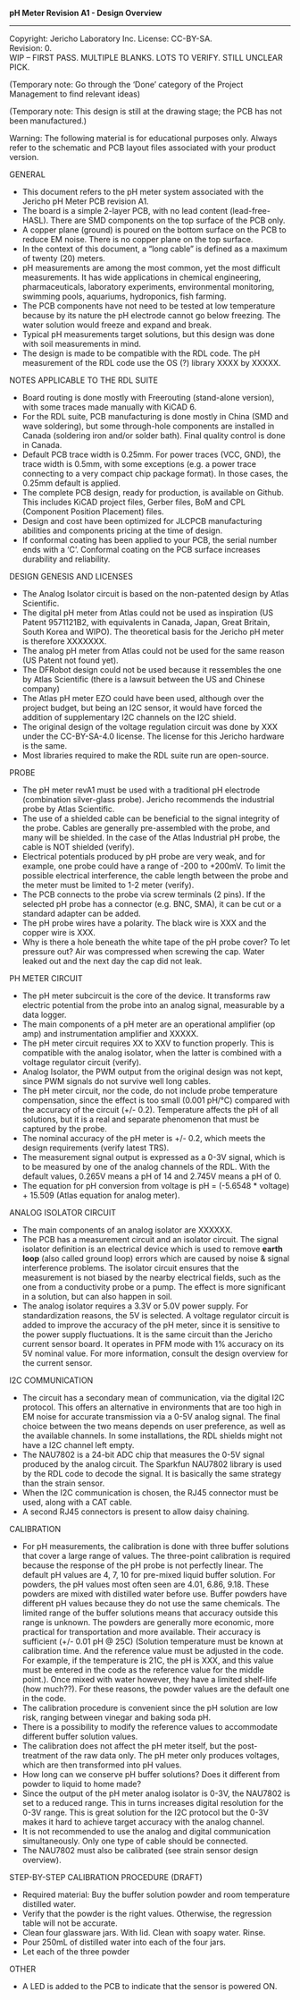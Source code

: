 **pH Meter Revision A1 - Design Overview**  
************
Copyright: Jericho Laboratory Inc. License: CC-BY-SA.  
Revision: 0.  
WIP – FIRST PASS. MULTIPLE BLANKS. LOTS TO VERIFY. STILL UNCLEAR PICK.

(Temporary note: Go through the ‘Done’ category of the Project Management to find relevant ideas)

(Temporary note: This design is still at the drawing stage; the PCB has not been manufactured.)

Warning: The following material is for educational purposes only. Always refer to the schematic and PCB layout files associated with your product version.

GENERAL

- This document refers to the pH meter system associated with the Jericho pH Meter PCB revision A1.
- The board is a simple 2-layer PCB, with no lead content (lead-free-HASL). There are SMD components on the top surface of the PCB only.
- A copper plane (ground) is poured on the bottom surface on the PCB to reduce EM noise. There is no copper plane on the top surface.
- In the context of this document, a “long cable” is defined as a maximum of twenty (20) meters.
- pH measurements are among the most common, yet the most difficult measurements. It has wide applications in chemical engineering, pharmaceuticals, laboratory experiments, environmental monitoring, swimming pools, aquariums, hydroponics, fish farming.
- The PCB components have not need to be tested at low temperature because by its nature the pH electrode cannot go below freezing. The water solution would freeze and expand and break.
- Typical pH measurements target solutions, but this design was done with soil measurements in mind.
- The design is made to be compatible with the RDL code. The pH measurement of the RDL code use the OS (?) library XXXX by XXXXX.

NOTES APPLICABLE TO THE RDL SUITE

- Board routing is done mostly with Freerouting (stand-alone version), with some traces made manually with KiCAD 6.
- For the RDL suite, PCB manufacturing is done mostly in China (SMD and wave soldering), but some through-hole components are installed in Canada (soldering iron and/or solder bath). Final quality control is done in Canada.
- Default PCB trace width is 0.25mm. For power traces (VCC, GND), the trace width is 0.5mm, with some exceptions (e.g. a power trace connecting to a very compact chip package format). In those cases, the 0.25mm default is applied.
- The complete PCB design, ready for production, is available on Github. This includes KiCAD project files, Gerber files, BoM and CPL (Component Position Placement) files.
- Design and cost have been optimized for JLCPCB manufacturing abilities and components pricing at the time of design.
- If conformal coating has been applied to your PCB, the serial number ends with a ‘C’. Conformal coating on the PCB surface increases durability and reliability.

DESIGN GENESIS AND LICENSES

- The Analog Isolator circuit is based on the non-patented design by Atlas Scientific.
- The digital pH meter from Atlas could not be used as inspiration (US Patent 9571121B2, with equivalents in Canada, Japan, Great Britain, South Korea and WIPO). The theoretical basis for the Jericho pH meter is therefore XXXXXXX.
- The analog pH meter from Atlas could not be used for the same reason (US Patent not found yet).
- The DFRobot design could not be used because it ressembles the one by Atlas Scientific (there is a lawsuit between the US and Chinese company)
- The Atlas pH meter EZO could have been used, although over the project budget, but being an I2C sensor, it would have forced the addition of supplementary I2C channels on the I2C shield.
- The original design of the voltage regulation circuit was done by XXX under the CC-BY-SA-4.0 license. The license for this Jericho hardware is the same.
- Most libraries required to make the RDL suite run are open-source.

PROBE

- The pH meter revA1 must be used with a traditional pH electrode (combination silver-glass probe). Jericho recommends the industrial probe by Atlas Scientific.
- The use of a shielded cable can be beneficial to the signal integrity of the probe. Cables are generally pre-assembled with the probe, and many will be shielded. In the case of the Atlas Industrial pH probe, the cable is NOT shielded (verify).
- Electrical potentials produced by pH probe are very weak, and for example, one probe could have a range of -200 to +200mV. To limit the possible electrical interference, the cable length between the probe and the meter must be limited to 1-2 meter (verify).
- The PCB connects to the probe via screw terminals (2 pins). If the selected pH probe has a connector (e.g. BNC, SMA), it can be cut or a standard adapter can be added.
- The pH probe wires have a polarity. The black wire is XXX and the copper wire is XXX.
- Why is there a hole beneath the white tape of the pH probe cover? To let pressure out? Air was compressed when screwing the cap. Water leaked out and the next day the cap did not leak.

PH METER CIRCUIT

- The pH meter subcircuit is the core of the device. It transforms raw electric potential from the probe into an analog signal, measurable by a data logger.
- The main components of a pH meter are an operational amplifier (op amp) and instrumentation amplifier and XXXXX.
- The pH meter circuit requires XX to XXV to function properly. This is compatible with the analog isolator, when the latter is combined with a voltage regulator circuit (verify).
- Analog Isolator, the PWM output from the original design was not kept, since PWM signals do not survive well long cables.
- The pH meter circuit, nor the code, do not include probe temperature compensation, since the effect is too small (0.001 pH/°C) compared with the accuracy of the circuit (+/- 0.2). Temperature affects the pH of all solutions, but it is a real and separate phenomenon that must be captured by the probe.
- The nominal accuracy of the pH meter is +/- 0.2, which meets the design requirements (verify latest TRS).
- The measurement signal output is expressed as a 0-3V signal, which is to be measured by one of the analog channels of the RDL. With the default values, 0.265V means a pH of 14 and 2.745V means a pH of 0.
- The equation for pH conversion from voltage is pH = (-5.6548 \* voltage) + 15.509 (Atlas equation for analog meter).

ANALOG ISOLATOR CIRCUIT

- The main components of an analog isolator are XXXXXX.
- The PCB has a measurement circuit and an isolator circuit. The signal isolator definition is an electrical device which is used to remove **earth loop** (also called ground loop) errors which are caused by noise & signal interference problems. The isolator circuit ensures that the measurement is not biased by the nearby electrical fields, such as the one from a conductivity probe or a pump. The effect is more significant in a solution, but can also happen in soil.
- The analog isolator requires a 3.3V or 5.0V power supply. For standardization reasons, the 5V is selected. A voltage regulator circuit is added to improve the accuracy of the pH meter, since it is sensitive to the power supply fluctuations. It is the same circuit than the Jericho current sensor board. It operates in PFM mode with 1% accuracy on its 5V nominal value. For more information, consult the design overview for the current sensor.

I2C COMMUNICATION

- The circuit has a secondary mean of communication, via the digital I2C protocol. This offers an alternative in environments that are too high in EM noise for accurate transmission via a 0-5V analog signal. The final choice between the two means depends on user preference, as well as the available channels. In some installations, the RDL shields might not have a I2C channel left empty.
- The NAU7802 is a 24-bit ADC chip that measures the 0-5V signal produced by the analog circuit. The Sparkfun NAU7802 library is used by the RDL code to decode the signal. It is basically the same strategy than the strain sensor.
- When the I2C communication is chosen, the RJ45 connector must be used, along with a CAT cable.
- A second RJ45 connectors is present to allow daisy chaining.

CALIBRATION

- For pH measurements, the calibration is done with three buffer solutions that cover a large range of values. The three-point calibration is required because the response of the pH probe is not perfectly linear. The default pH values are 4, 7, 10 for pre-mixed liquid buffer solution. For powders, the pH values most often seen are 4.01, 6.86, 9.18. These powders are mixed with distilled water before use. Buffer powders have different pH values because they do not use the same chemicals. The limited range of the buffer solutions means that accuracy outside this range is unknown. The powders are generally more economic, more practical for transportation and more available. Their accuracy is sufficient (+/- 0.01 pH @ 25C) (Solution temperature must be known at calibration time. And the reference value must be adjusted in the code. For example, if the temperature is 21C, the pH is XXX, and this value must be entered in the code as the reference value for the middle point.). Once mixed with water however, they have a limited shelf-life (how much??). For these reasons, the powder values are the default one in the code.
- The calibration procedure is convenient since the pH solution are low risk, ranging between vinegar and baking soda pH.
- There is a possibility to modify the reference values to accommodate different buffer solution values.
- The calibration does not affect the pH meter itself, but the post-treatment of the raw data only. The pH meter only produces voltages, which are then transformed into pH values.
- How long can we conserve pH buffer solutions? Does it different from powder to liquid to home made?
- Since the output of the pH meter analog isolator is 0-3V, the NAU7802 is set to a reduced range. This in turns increases digital resolution for the 0-3V range. This is great solution for the I2C protocol but the 0-3V makes it hard to achieve target accuracy with the analog channel.
- It is not recommended to use the analog and digital communication simultaneously. Only one type of cable should be connected.
- The NAU7802 must also be calibrated (see strain sensor design overview).

STEP-BY-STEP CALIBRATION PROCEDURE (DRAFT)

- Required material: Buy the buffer solution powder and room temperature distilled water.
- Verify that the powder is the right values. Otherwise, the regression table will not be accurate.
- Clean four glassware jars. With lid. Clean with soapy water. Rinse.
- Pour 250mL of distilled water into each of the four jars.
- Let each of the three powder

OTHER

- A LED is added to the PCB to indicate that the sensor is powered ON.
